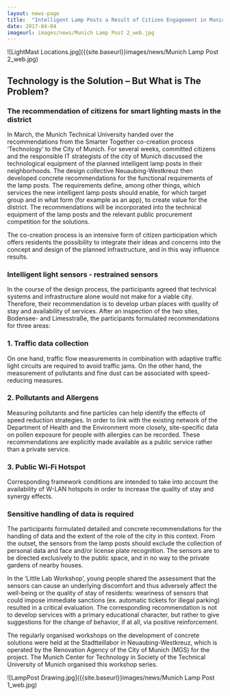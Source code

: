 ```yaml
---
layout: news-page
title:  "Intelligent Lamp Posts a Result of Citizen Engagement in Munich"
date: 2017-04-04
imageurl: images/news/Munich Lamp Post 2_web.jpg
---
```


![LightMast Locations.jpg]({{site.baseurl}}images/news/Munich Lamp Post 2_web.jpg)

## Technology is the Solution – But What is The Problem?

### The recommendation of citizens for smart lighting masts in the district

In March, the Munich Technical University handed over the recommendations from the Smarter Together co-creation process ‘Technology’ to the City of Munich. For several weeks, committed citizens and the responsible IT strategists of the city of Munich discussed the technological equipment of the planned intelligent lamp posts in their neighborhoods. The design collective Neuaubing-Westkreuz then developed concrete recommendations for the functional requirements of the lamp posts. The requirements define, among other things, which services the new intelligent lamp posts should enable, for which target group and in what form (for example as an app), to create value for the district. The recommendations will be incorporated into the technical equipment of the lamp posts and the relevant public procurement competition for the solutions.

The co-creation process is an intensive form of citizen participation which offers residents the possibility to integrate their ideas and concerns into the concept and design of the planned infrastructure, and in this way influence results.

### Intelligent light sensors - restrained sensors

In the course of the design process, the participants agreed that technical systems and infrastructure alone would not make for a viable city. Therefore, their recommendation is to develop urban places with quality of stay and availability of services. After an inspection of the two sites, Bodensee- and Limesstraße, the participants formulated recommendations for three areas:

### 1. Traffic data collection

On one hand, traffic flow measurements in combination with adaptive traffic light circuits are required to avoid traffic jams. On the other hand, the measurement of pollutants and fine dust can be associated with speed-reducing measures.

### 2. Pollutants and Allergens

Measuring pollutants and fine particles can help identify the effects of speed reduction strategies. In order to link with the existing network of the Department of Health and the Environment more closely, site-specific data on pollen exposure for people with allergies can be recorded. These  recommendations are explicitly made available as a public service rather than a private service. 

### 3. Public Wi-Fi Hotspot

Corresponding framework conditions are intended to take into account the availability of W-LAN hotspots in order to increase the quality of stay and synergy effects.

### Sensitive handling of data is required

The participants formulated detailed and concrete recommendations for the handling of data and the extent of the role of the city in this context. From the outset, the sensors from the lamp posts should exclude the collection of personal data and face and/or license plate recognition. The sensors are to be directed exclusively to the public space, and in no way to the private gardens of nearby houses.

In the ‘Little Lab Workshop’, young people shared the assessment that the sensors can cause an underlying discomfort and thus adversely affect the well-being or the quality of stay of residents: weariness of sensors that could impose immediate sanctions (ex. automatic tickets for illegal parking) resulted in a critical evaluation. The corresponding recommendation is not to develop services with a primary educational character, but rather to give suggestions for the change of behavior, if at all, via positive reinforcement.

The regularly organised workshops on the development of concrete solutions were held at the Stadtteillabor in Neuaubing-Westkreuz, which is operated by the Renovation Agency of the City of Munich (MGS) for the project. The Munich Center for Technology in Society of the Technical University of Munich organised this workshop series. 

![LampPost Drawing.jpg]({{site.baseurl}}images/news/Munich Lamp Post 1_web.jpg)



